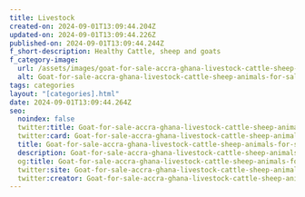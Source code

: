 ```yaml
---
title: Livestock
created-on: 2024-09-01T13:09:44.204Z
updated-on: 2024-09-01T13:09:44.226Z
published-on: 2024-09-01T13:09:44.244Z
f_short-description: Healthy Cattle, sheep and goats
f_category-image:
  url: /assets/images/goat-for-sale-accra-ghana-livestock-cattle-sheep-veterinary-animals-for-sale-meat-christmas-salah-gotogh.com-1.jpg
  alt: Goat-for-sale-accra-ghana-livestock-cattle-sheep-animals-for-sale-meat-christmas-salah-gotogh.com-1
tags: categories
layout: "[categories].html"
date: 2024-09-01T13:09:44.264Z
seo:
  noindex: false
  twitter:title: Goat-for-sale-accra-ghana-livestock-cattle-sheep-animals-for-sale-meat-christmas-salah-gotogh.com-1
  twitter:card: Goat-for-sale-accra-ghana-livestock-cattle-sheep-animals-for-sale-meat-christmas-salah-gotogh.com-1
  title: Goat-for-sale-accra-ghana-livestock-cattle-sheep-animals-for-sale-meat-christmas-salah-gotogh.com-1
  description: Goat-for-sale-accra-ghana-livestock-cattle-sheep-animals-for-sale-meat-christmas-salah-gotogh.com-1
  og:title: Goat-for-sale-accra-ghana-livestock-cattle-sheep-animals-for-sale-meat-christmas-salah-gotogh.com-1
  twitter:site: Goat-for-sale-accra-ghana-livestock-cattle-sheep-animals-for-sale-meat-christmas-salah-gotogh.com-1
  twitter:creator: Goat-for-sale-accra-ghana-livestock-cattle-sheep-animals-for-sale-meat-christmas-salah-gotogh.com-1
---
```

